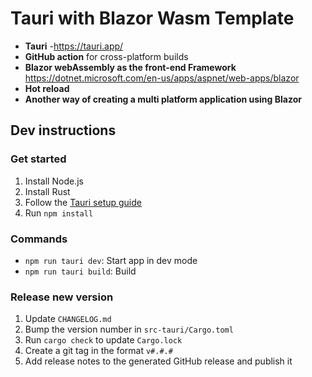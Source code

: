 # Tauri with Blazor Wasm Template

- **Tauri** -https://tauri.app/
- **GitHub action** for cross-platform builds
- **Blazor webAssembly as the front-end Framework**  https://dotnet.microsoft.com/en-us/apps/aspnet/web-apps/blazor
- **Hot reload**
- **Another way of creating a multi platform application using Blazor**

## Dev instructions

### Get started

1. Install Node.js
2. Install Rust
3. Follow the [Tauri setup guide](https://tauri.app/v1/guides/getting-started/prerequisites)
4. Run `npm install`


### Commands
- `npm run tauri dev`: Start app in dev mode
- `npm run tauri build`: Build

### Release new version
1. Update `CHANGELOG.md`
2. Bump the version number in `src-tauri/Cargo.toml`
3. Run `cargo check` to update `Cargo.lock`
4. Create a git tag in the format `v#.#.#`
5. Add release notes to the generated GitHub release and publish it
